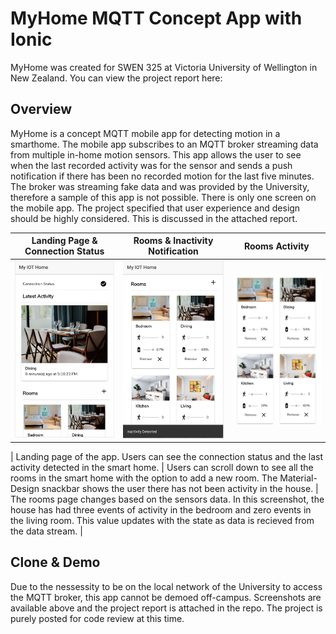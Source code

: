 # MyHome MQTT Concept App with Ionic
MyHome was created for SWEN 325 at Victoria University of Wellington in New Zealand. 
You can view the project report here: 

## Overview ##
MyHome is a concept MQTT mobile app for detecting motion in a smarthome. The mobile app subscribes to an MQTT broker streaming data from multiple in-home motion sensors. This app allows the user to see when the last recorded activity was for the sensor and sends a push notification if there has been no recorded motion for the last five minutes. The broker was streaming fake data and was provided by the University, therefore a sample of this app is not possible.
There is only one screen on the mobile app. The project specified that user experience and design should be highly considered. This is discussed in the attached report.

| Landing Page & Connection Status  | Rooms & Inactivity Notification | Rooms Activity |
| ------------- | ------------- | ------------- |
| ![Landing Page](screenshots/a.png)  | ![Rooms & Inactivity Notification](screenshots/b.png)  | ![Rooms Activity](screenshots/c.png) |

| Landing page of the app. Users can see the connection status and the last activity detected in the smart home. | Users can scroll down to see all the rooms in the smart home with the option to add a new room. The Material-Design snackbar shows the user there has not been activity in the house.  | The rooms page changes based on the sensors data. In this screenshot, the house has had three events of activity in the bedroom and zero events in the living room. This value updates with the state as data is recieved from the data stream. |

## Clone & Demo ##
Due to the nessessity to be on the local network of the University to access the MQTT broker, this app cannot be demoed off-campus. Screenshots are available above and the project report is attached in the repo. The project is purely posted for code review at this time.